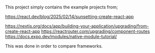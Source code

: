 This project simply contains the example projects from;

https://react.dev/blog/2025/02/14/sunsetting-create-react-app

https://nextjs.org/docs/app/building-your-application/upgrading/from-create-react-app
https://reactrouter.com/upgrading/component-routes
https://docs.expo.dev/modules/native-module-tutorial/

This was done in order to compare frameworks.
